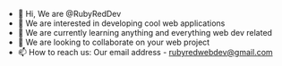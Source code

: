 - 👋 Hi, We are @RubyRedDev
- 👀 We are interested in developing cool web applications
- 🌱 We are currently learning anything and everything web dev related
- 💞️ We are looking to collaborate on your web project
- 📫 How to reach us: Our email address - rubyredwebdev@gmail.com

<!---
RubyRedDev/RubyRedDev is a ✨ special ✨ repository because its `README.md` (this file) appears on your GitHub profile.
You can click the Preview link to take a look at your changes.
--->
